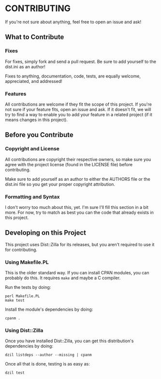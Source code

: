 # CONTRIBUTING

If you're not sure about anything, feel free to open an issue and ask!

## What to Contribute

### Fixes

For fixes, simply fork and send a pull request. Be sure to add yourself
to the dist.ini as an author!

Fixes to anything, documentation, code, tests, are equally welcome,
appreciated, and addressed!

### Features

All contributions are welcome if they fit the scope of this project. If
you're not sure if your feature fits, open an issue and ask. If it doesn't
fit, we will try to find a way to enable you to add your feature in a
related project (if it means changes in this project).

## Before you Contribute

### Copyright and License

All contributions are copyright their respective owners, so make sure you
agree with the project license (found in the LICENSE file) before
contributing.

Make sure to add yourself as an author to either the AUTHORS file or
the dist.ini file so you get your proper copyright attribution.

### Formatting and Syntax

I don't worry too much about this, yet. I'm sure I'll fill this section
in a bit more. For now, try to match as best you can the code that
already exists in this project.

## Developing on this Project

This project uses Dist::Zilla for its releases, but you aren't required
to use it for contributing.

### Using Makefile.PL

This is the older standard way. If you can install CPAN modules, you can
probably do this. It requires `make` and maybe a C compiler.

Run the tests by doing:

```
perl Makefile.PL
make test
```

Install the module's dependencies by doing:

```
cpanm .
```

### Using Dist::Zilla

Once you have installed Dist::Zilla, you can get this distribution's
dependencies by doing:

```
dzil listdeps --author --missing | cpanm
```

Once all that is done, testing is as easy as:

```
dzil test
```
